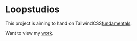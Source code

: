 # Loopstudios

This project is aiming to hand on TailwindCSS[fundamentals](https://tailwindcss.com/docs/installation).

Want to view my [work](https://sksamassa.github.io/loopstudios/).
